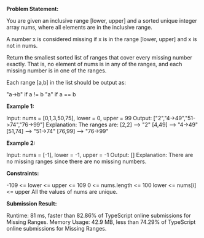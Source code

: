 **Problem Statement:**

You are given an inclusive range [lower, upper] and a sorted unique integer array nums, where all elements are in the inclusive range.

A number x is considered missing if x is in the range [lower, upper] and x is not in nums.

Return the smallest sorted list of ranges that cover every missing number exactly. That is, no element of nums is in any of the ranges, and each missing number is in one of the ranges.

Each range [a,b] in the list should be output as:

"a->b" if a != b
"a" if a == b

**Example 1:**

Input: nums = [0,1,3,50,75], lower = 0, upper = 99
Output: ["2","4->49","51->74","76->99"]
Explanation: The ranges are:
[2,2] --> "2"
[4,49] --> "4->49"
[51,74] --> "51->74"
[76,99] --> "76->99"

**Example 2:**

Input: nums = [-1], lower = -1, upper = -1
Output: []
Explanation: There are no missing ranges since there are no missing numbers.


**Constraints:**

-109 <= lower <= upper <= 109
0 <= nums.length <= 100
lower <= nums[i] <= upper
All the values of nums are unique.

**Submission Result:**

Runtime: 81 ms, faster than 82.86% of TypeScript online submissions for Missing Ranges.
Memory Usage: 42.9 MB, less than 74.29% of TypeScript online submissions for Missing Ranges.